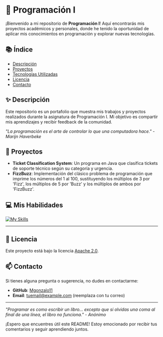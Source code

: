# 🌟 Programación I

¡Bienvenido a mi repositorio de **Programación I**! Aquí encontrarás mis proyectos académicos y personales, donde he tenido la oportunidad de aplicar mis conocimientos en programación y explorar nuevas tecnologías.

## 📚 Índice

- [Descripción](#descripción)
- [Proyectos](#proyectos)
- [Tecnologías Utilizadas](#tecnologías-utilizadas)
- [Licencia](#licencia)
- [Contacto](#contacto)

## ✨ Descripción

Este repositorio es un portafolio que muestra mis trabajos y proyectos realizados durante la asignatura de Programación I. Mi objetivo es compartir mis aprendizajes y recibir feedback de la comunidad.

*"La programación es el arte de controlar lo que una computadora hace."* - *Marijn Haverbeke*

## 🚀 Proyectos

- **Ticket Classification System**: Un programa en Java que clasifica tickets de soporte técnico según su categoría y urgencia.
- **FizzBuzz**: Implementación del clásico problema de programación que imprime los números del 1 al 100, sustituyendo los múltiplos de 3 por 'Fizz', los múltiplos de 5 por 'Buzz' y los múltiplos de ambos por 'FizzBuzz'.

## 💻 Mis Habilidades

[![My Skills](https://skillicons.dev/icons?i=java,github,idea,git&theme=light)](https://skillicons.dev)

---

## 📄 Licencia

Este proyecto está bajo la licencia [Apache 2.0](https://www.apache.org/licenses/LICENSE-2.0).

## 📫 Contacto

Si tienes alguna pregunta o sugerencia, no dudes en contactarme:

- **GitHub**: [Mgonzalo11](https://github.com/Mgonzalo11)
- **Email**: [tuemail@example.com](mailto:tuemail@example.com) (reemplaza con tu correo)

---

*"Programar es como escribir un libro... excepto que si olvidas una coma al final de una línea, el libro no funciona."* - *Anónimo*

¡Espero que encuentres útil este README! Estoy emocionado por recibir tus comentarios y seguir aprendiendo juntos.
